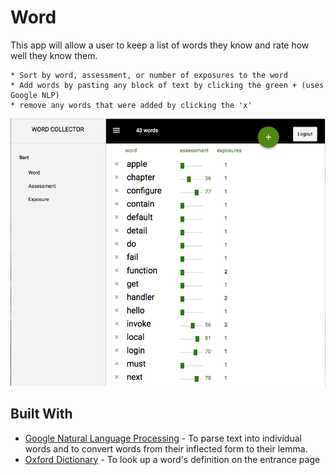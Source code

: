 # Word  #

This app will allow a user to keep a list of words they know and rate how well they know them.
	
	* Sort by word, assessment, or number of exposures to the word
	* Add words by pasting any block of text by clicking the green + (uses Google NLP)
	* remove any words that were added by clicking the 'x'
![Screenshot of Word Collector](/screenshots/words-screen-shot.png?raw=true "Word Collector")

## Built With

* [Google Natural Language Processing](https://cloud.google.com/natural-language/) - To parse text into individual words and to convert words from their inflected form to their lemma.
* [Oxford Dictionary](https://www.oxforddictionaries.com/) - To look up a word's definition on the entrance page